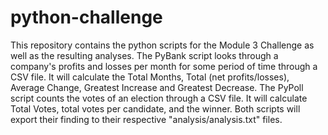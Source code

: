 # python-challenge
This repository contains the python scripts for the Module 3 Challenge as well as the resulting analyses. 
The PyBank script looks through a company's profits and losses per month for some period of time through a CSV file. 
It will calculate the Total Months, Total (net profits/losses), Average Change, Greatest Increase and Greatest Decrease. 
The PyPoll script counts the votes of an election through a CSV file.
It will calculate Total Votes, total votes per candidate, and the winner.
Both scripts will export their finding to their respective "analysis/analysis.txt" files.
